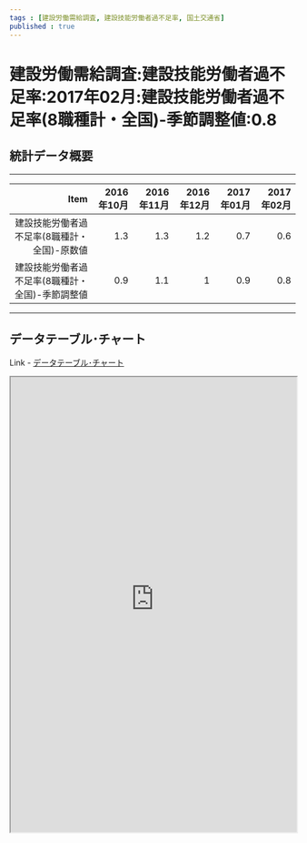 ```yaml
--- 
tags : [建設労働需給調査, 建設技能労働者過不足率, 国土交通省] 
published : true
---
```

#  建設労働需給調査:建設技能労働者過不足率:2017年02月:建設技能労働者過不足率(8職種計・全国)-季節調整値:0.8
## 統計データ概要

***



|                                             Item| 2016年10月| 2016年11月| 2016年12月| 2017年01月| 2017年02月|
|------------------------------------------------:|----------:|----------:|----------:|----------:|----------:|
|     建設技能労働者過不足率(8職種計・全国)-原数値|        1.3|        1.3|        1.2|        0.7|        0.6|
| 建設技能労働者過不足率(8職種計・全国)-季節調整値|        0.9|        1.1|          1|        0.9|        0.8|

***


## データテーブル･チャート
Link - [データテーブル･チャート](http://knowledgevault.saecanet.com/charts/am-consulting.co.jp-LaborSupplyAndDemand.html)
<iframe src="http://knowledgevault.saecanet.com/charts/am-consulting.co.jp-LaborSupplyAndDemand.html" width="100%" height="800px"></iframe>